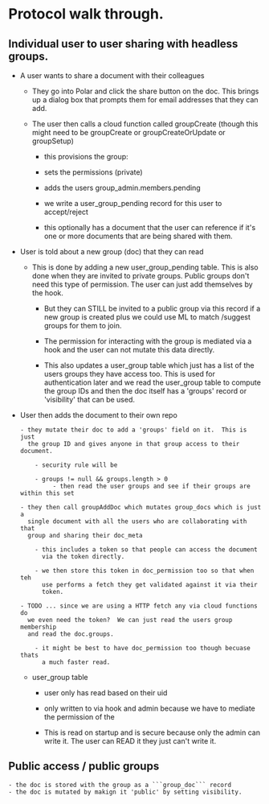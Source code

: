   
# Protocol walk through.  

## Individual user to user sharing with headless groups.  

  - A user wants to share a document with their colleagues
    
    - They go into Polar and click the share button on the doc.  This brings
      up a dialog box that prompts them for email addresses that they can add.

    - The user then calls a cloud function called groupCreate (though this might
      need to be groupCreate or groupCreateOrUpdate or groupSetup)
      
        - this provisions the group:
        
        - sets the permissions (private)
        
        - adds the users group_admin.members.pending

        - we write a user_group_pending record for this user to accept/reject
        
        - this optionally has a document that the user can reference if it's 
          one or more documents that are being shared with them. 
  
  - User is told about a new group (doc) that they can read
  
    - This is done by adding a new user_group_pending table.  This is also done
      when they are invited to private groups.  Public groups don't need
      this type of permission.  The user can just add themselves by the hook.
      
        - But they can STILL be invited to a public group via this record if a 
          new group is created plus we could use ML to match /suggest groups
          for them to join.   
      
        - The permission for interacting with the group is mediated via a hook
          and the user can not mutate this data directly.
          
        - This also updates a user_group table which just has a list of the
          users groups they have access too.  This is used for authentication 
          later and we read the user_group table to compute the group IDs and 
          then the doc itself has a 'groups' record or 'visibility' that can 
          be used.
      
  - User then adds the document to their own repo
        
        - they mutate their doc to add a 'groups' field on it.  This is just
          the group ID and gives anyone in that group access to their document.

            - security rule will be 
            
            - groups != null && groups.length > 0
                 - then read the user groups and see if their groups are within this set
          
        - they then call groupAddDoc which mutates group_docs which is just a 
          single document with all the users who are collaborating with that 
          group and sharing their doc_meta
    
            - this includes a token so that people can access the document
              via the token directly.
              
            - we then store this token in doc_permission too so that when teh 
              use performs a fetch they get validated against it via their
              token.
              
        - TODO ... since we are using a HTTP fetch any via cloud functions do 
          we even need the token?  We can just read the users group membership 
          and read the doc.groups.
          
            - it might be best to have doc_permission too though becuase thats
              a much faster read.  
   
    - user_group table
    
        - user only has read based on their uid
        
        - only written to via hook and admin because we have to mediate the 
          permission of the         

        - This is read on startup and is secure because only the admin can write
          it. The user can READ it they just can't write it.



## Public access / public groups 

    - the doc is stored with the group as a ```group_doc``` record
    - the doc is mutated by makign it 'public' by setting visibility. 
